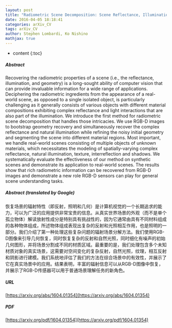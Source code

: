 ```yaml
---
layout: post
title: "Radiometric Scene Decomposition: Scene Reflectance, Illumination, and Geometry from RGB-D Images"
date: 2016-04-05 18:18:41
categories: arXiv_CV
tags: arXiv_CV
author: Stephen Lombardi, Ko Nishino
mathjax: true
---
```


* content
{:toc}

##### Abstract
Recovering the radiometric properties of a scene (i.e., the reflectance, illumination, and geometry) is a long-sought ability of computer vision that can provide invaluable information for a wide range of applications. Deciphering the radiometric ingredients from the appearance of a real-world scene, as opposed to a single isolated object, is particularly challenging as it generally consists of various objects with different material compositions exhibiting complex reflectance and light interactions that are also part of the illumination. We introduce the first method for radiometric scene decomposition that handles those intricacies. We use RGB-D images to bootstrap geometry recovery and simultaneously recover the complex reflectance and natural illumination while refining the noisy initial geometry and segmenting the scene into different material regions. Most important, we handle real-world scenes consisting of multiple objects of unknown materials, which necessitates the modeling of spatially-varying complex reflectance, natural illumination, texture, interreflection and shadows. We systematically evaluate the effectiveness of our method on synthetic scenes and demonstrate its application to real-world scenes. The results show that rich radiometric information can be recovered from RGB-D images and demonstrate a new role RGB-D sensors can play for general scene understanding tasks.

##### Abstract (translated by Google)
恢复场景的辐射特性（即反射，照明和几何）是计算机视觉的一个长期追求的能力，可以为广泛的应用提供非常宝贵的信息。从真实世界场景的外观（而不是单个孤立物体）解读放射性成分是特别具有挑战性的，因为它通常由具有不同材料组成的各种物体组成，所述物体组成表现出复杂的反射和光照相互作用，也是照明的一部分。我们介绍了第一种处理这些复杂问题的辐射场景分解方法。我们使用RGB-D图像来引导几何恢复，同时恢复复杂的反射和自然光照，同时细化有噪声的初始几何图形，并将场景分割成不同的材质区域。最重要的是，我们处理包含多个未知材质对象的真实场景，这需要对空间变化的复杂反射，自然光照，纹理，相互反射和阴影进行建模。我们系统地评估了我们的方法在综合场景中的有效性，并展示了它在真实场景中的应用。结果表明，丰富的辐射信息可以从RGB-D图像中恢复，并展示了RGB-D传感器可以用于普通场景理解任务的新角色。

##### URL
[https://arxiv.org/abs/1604.01354](https://arxiv.org/abs/1604.01354)

##### PDF
[https://arxiv.org/pdf/1604.01354](https://arxiv.org/pdf/1604.01354)

